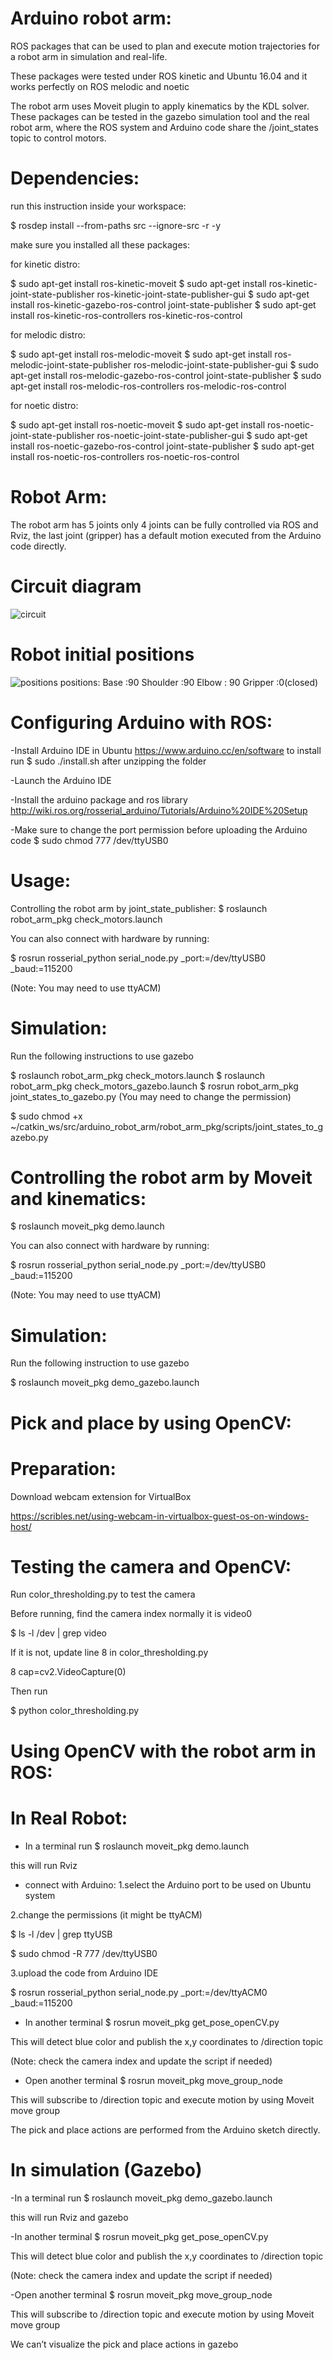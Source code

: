 # Arduino robot arm:
ROS packages that can be used to plan and execute motion trajectories for a robot arm in simulation and real-life.

These packages were tested under ROS kinetic and Ubuntu 16.04 and it works perfectly on ROS melodic and noetic

The robot arm uses Moveit plugin to apply kinematics by the KDL solver. These packages can be tested in the gazebo simulation tool and the real robot arm, where the ROS system and Arduino code share the /joint_states topic to control motors.

# Dependencies:
run this instruction inside your workspace:

$ rosdep install --from-paths src --ignore-src -r -y

make sure you installed all these packages:

for kinetic distro:

$ sudo apt-get install ros-kinetic-moveit
$ sudo apt-get install ros-kinetic-joint-state-publisher ros-kinetic-joint-state-publisher-gui
$ sudo apt-get install ros-kinetic-gazebo-ros-control joint-state-publisher
$ sudo apt-get install ros-kinetic-ros-controllers ros-kinetic-ros-control

for melodic distro:

$ sudo apt-get install ros-melodic-moveit
$ sudo apt-get install ros-melodic-joint-state-publisher ros-melodic-joint-state-publisher-gui
$ sudo apt-get install ros-melodic-gazebo-ros-control joint-state-publisher
$ sudo apt-get install ros-melodic-ros-controllers ros-melodic-ros-control

for noetic distro:

$ sudo apt-get install ros-noetic-moveit
$ sudo apt-get install ros-noetic-joint-state-publisher ros-noetic-joint-state-publisher-gui
$ sudo apt-get install ros-noetic-gazebo-ros-control joint-state-publisher
$ sudo apt-get install ros-noetic-ros-controllers ros-noetic-ros-control

# Robot Arm:
The robot arm has 5 joints only 4 joints can be fully controlled via ROS and Rviz, the last joint (gripper) has a default motion executed from the Arduino code directly.

# Circuit diagram
![circuit](https://user-images.githubusercontent.com/109321541/185914494-48287316-d909-4c31-899f-e1a1a76c810a.png)

# Robot initial positions
![positions](https://user-images.githubusercontent.com/109321541/185914678-22d8e6d2-fe3e-402a-9e08-e895d87a1c56.png)
positions:
Base :90
Shoulder :90
Elbow : 90
Gripper :0(closed)


# Configuring Arduino with ROS:
-Install Arduino IDE in Ubuntu https://www.arduino.cc/en/software to install run $ sudo ./install.sh after unzipping the folder

-Launch the Arduino IDE

-Install the arduino package and ros library http://wiki.ros.org/rosserial_arduino/Tutorials/Arduino%20IDE%20Setup

-Make sure to change the port permission before uploading the Arduino code $ sudo chmod 777 /dev/ttyUSB0

# Usage:
Controlling the robot arm by joint_state_publisher:
$ roslaunch robot_arm_pkg check_motors.launch

You can also connect with hardware by running:

$ rosrun rosserial_python serial_node.py _port:=/dev/ttyUSB0 _baud:=115200

(Note: You may need to use ttyACM)

# Simulation:
Run the following instructions to use gazebo

$ roslaunch robot_arm_pkg check_motors.launch
$ roslaunch robot_arm_pkg check_motors_gazebo.launch
$ rosrun robot_arm_pkg joint_states_to_gazebo.py
(You may need to change the permission)

$ sudo chmod +x ~/catkin_ws/src/arduino_robot_arm/robot_arm_pkg/scripts/joint_states_to_gazebo.py

# Controlling the robot arm by Moveit and kinematics:
$ roslaunch moveit_pkg demo.launch

You can also connect with hardware by running:

$ rosrun rosserial_python serial_node.py _port:=/dev/ttyUSB0 _baud:=115200

(Note: You may need to use ttyACM)

# Simulation:
Run the following instruction to use gazebo

$ roslaunch moveit_pkg demo_gazebo.launch

# Pick and place by using OpenCV:
# Preparation:
Download webcam extension for VirtualBox

https://scribles.net/using-webcam-in-virtualbox-guest-os-on-windows-host/

# Testing the camera and OpenCV:
Run color_thresholding.py to test the camera

Before running, find the camera index normally it is video0

$ ls -l /dev | grep video

If it is not, update line 8 in color_thresholding.py

8 cap=cv2.VideoCapture(0)

Then run

$ python color_thresholding.py

# Using OpenCV with the robot arm in ROS:
# In Real Robot:
- In a terminal run
$ roslaunch moveit_pkg demo.launch

this will run Rviz

- connect with Arduino:
1.select the Arduino port to be used on Ubuntu system

2.change the permissions (it might be ttyACM)

$ ls -l /dev | grep ttyUSB

$ sudo chmod -R 777 /dev/ttyUSB0

3.upload the code from Arduino IDE

$ rosrun rosserial_python serial_node.py _port:=/dev/ttyACM0 _baud:=115200

- In another terminal
$ rosrun moveit_pkg get_pose_openCV.py

This will detect blue color and publish the x,y coordinates to /direction topic

(Note: check the camera index and update the script if needed)

- Open another terminal
$ rosrun moveit_pkg move_group_node

This will subscribe to /direction topic and execute motion by using Moveit move group

The pick and place actions are performed from the Arduino sketch directly.

# In simulation (Gazebo)
-In a terminal run
$ roslaunch moveit_pkg demo_gazebo.launch

this will run Rviz and gazebo

-In another terminal
$ rosrun moveit_pkg get_pose_openCV.py

This will detect blue color and publish the x,y coordinates to /direction topic

(Note: check the camera index and update the script if needed)

-Open another terminal
$ rosrun moveit_pkg move_group_node

This will subscribe to /direction topic and execute motion by using Moveit move group

We can’t visualize the pick and place actions in gazebo
